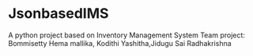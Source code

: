 # JsonbasedIMS
A python project based on Inventory Management System
Team project: Bommisetty Hema mallika, Kodithi Yashitha,Jidugu Sai Radhakrishna

